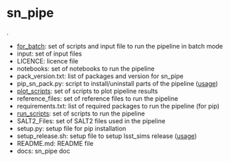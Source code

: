 # sn_pipe 

.
 * [for_batch](for_batch.md): set of scripts and input file to run the pipeline in batch mode
 * input: set of input files
 * LICENCE: licence file
 * notebooks: set of notebooks to run the pipeline
 * pack_version.txt: list of packages and version for sn_pipe
 * pip_sn_pack.py: script to install/uninstall parts of the pipeline ([usage](usage_pip_sn_pack.md))
 * [plot_scripts](plot_scripts.md): set of scripts to plot pipeline results
 * reference_files: set of reference files to run the pipeline
 * requirements.txt: list of required packages to run the pipeline (for pip)
 * [run_scripts](run_scripts.md): set of scripts to run the pipeline
 * SALT2_Files: set of SALT2 files used in the pipeline
 * setup.py: setup file for pip installation
 * setup_release.sh: setup file to setup lsst_sims release ([usage](usage_setup_release.md))
 * README.md: README file
 * docs: sn_pipe doc
